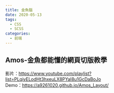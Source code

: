 ```yaml
---
title: 金魚腦
date: 2020-05-13
tags:
  - CSS
  - SCSS
categories:
  - 前端
---
```


## Amos-金魚都能懂的網頁切版教學

影片：<https://www.youtube.com/playlist?list=PLqivELodHt3hxeuLX8PYaI8u1GcDaBoJo>  
Demo：<https://a9261020.github.io/Amos_Layout/>
